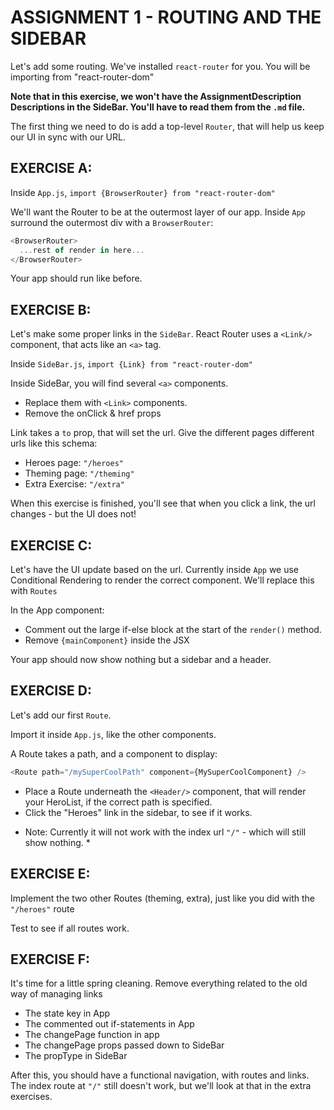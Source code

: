 # ASSIGNMENT 1 - ROUTING AND THE SIDEBAR

Let's add some routing. We've installed `react-router` for you.
You will be importing from "react-router-dom"

**Note that in this exercise, we won't have the AssignmentDescription Descriptions in the SideBar. You'll have to read
them from the `.md` file.**

The first thing we need to do is add a top-level `Router`, that will help us
keep our UI in sync with our URL.

## EXERCISE A:
Inside `App.js`, `import {BrowserRouter} from "react-router-dom"`

We'll want the Router to be at the outermost layer of our app.
Inside `App` surround the outermost div with a `BrowserRouter`:
```js
<BrowserRouter>
  ...rest of render in here...
</BrowserRouter>
```
Your app should run like before.

## EXERCISE B:
Let's make some proper links in the `SideBar`.
React Router uses a `<Link/>` component, that acts like an `<a>` tag.

Inside `SideBar.js`, `import {Link} from "react-router-dom"`

Inside SideBar, you will find several `<a>` components.
 - Replace them with `<Link>` components.
 - Remove the onClick & href props

Link takes a `to` prop, that will set the url.
Give the different pages different urls like this schema:

  - Heroes page: `"/heroes"`
  - Theming page: `"/theming"`
  - Extra Exercise: `"/extra"`

When this exercise is finished, you'll see that when you click a link,
the url changes - but the UI does not!

## EXERCISE C:
Let's have the UI update based on the url.
Currently inside `App` we use Conditional Rendering to render
the correct component. We'll replace this with `Routes`

In the App component:

  - Comment out the large if-else block at the start of the `render()` method.
  - Remove `{mainComponent}` inside the JSX

Your app should now show nothing but a sidebar and a header.

## EXERCISE D:
Let's add our first `Route`.

Import it inside `App.js`, like the other components.

A Route takes a path, and a component to display:
```js
<Route path="/mySuperCoolPath" component={MySuperCoolComponent} />
```

- Place a Route underneath the `<Header/>` component, that will render your HeroList,
  if the correct path is specified.
- Click the "Heroes" link in the sidebar, to see if it works.

* Note: Currently it will not work with the index url `"/"` - which will still show nothing. *

## EXERCISE E:
Implement the two other Routes (theming, extra), just like you did with the `"/heroes"` route

Test to see if all routes work.

## EXERCISE F:
It's time for a little spring cleaning.
Remove everything related to the old way of managing links

 - The state key in App
 - The commented out if-statements in App
 - The changePage function in app
 - The changePage props passed down to SideBar
 - The propType in SideBar


After this, you should have a functional navigation, with
routes and links.
The index route at `"/"` still doesn't work, but we'll
look at that in the extra exercises.
